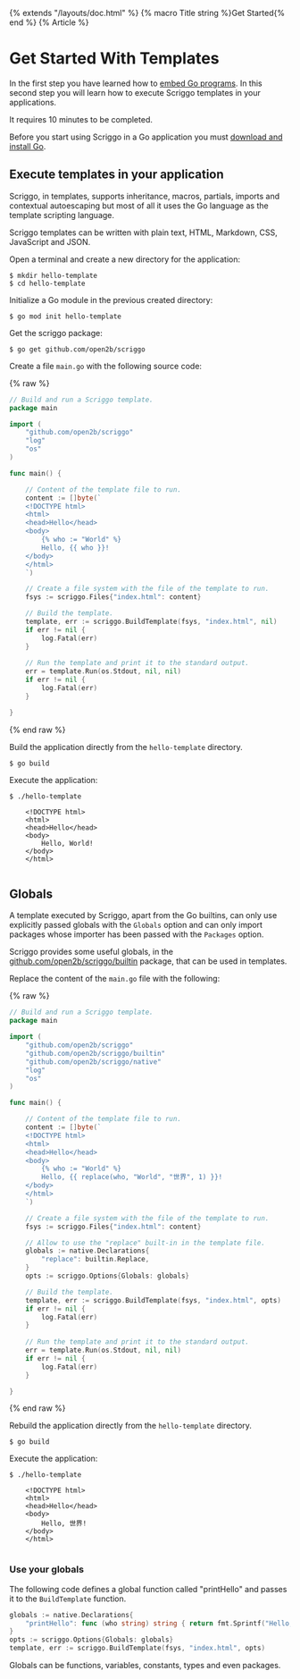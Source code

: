 {% extends "/layouts/doc.html" %}
{% macro Title string %}Get Started{% end %}
{% Article %}

# Get Started With Templates

In the first step you have learned how to <a href="/get-started">embed Go programs</a>.
In this second step you will learn how to execute Scriggo templates in your applications.

It requires 10 minutes to be completed.

Before you start using Scriggo in a Go application you must <a href="https://golang.org/dl/">download and install Go</a>.

## Execute templates in your application

Scriggo, in templates, supports inheritance, macros, partials, imports and contextual autoescaping but most of all it uses the Go
language as the template scripting language. 

Scriggo templates can be written with plain text, HTML, Markdown, CSS, JavaScript and JSON.

Open a terminal and create a new directory for the application: 

```shell
$ mkdir hello-template
$ cd hello-template
```

Initialize a Go module in the previous created directory:

```shell
$ go mod init hello-template
```

Get the scriggo package:

```shell
$ go get github.com/open2b/scriggo
```

Create a file `main.go` with the following source code:

{% raw %}
```go
// Build and run a Scriggo template.
package main

import (
    "github.com/open2b/scriggo"
    "log"
    "os"
)

func main() {

    // Content of the template file to run.
    content := []byte(`
    <!DOCTYPE html>
    <html>
    <head>Hello</head> 
    <body>
        {% who := "World" %}
        Hello, {{ who }}!
    </body>
    </html>
    `)

    // Create a file system with the file of the template to run.
    fsys := scriggo.Files{"index.html": content}

    // Build the template.
    template, err := scriggo.BuildTemplate(fsys, "index.html", nil)
    if err != nil {
        log.Fatal(err)
    }
 
    // Run the template and print it to the standard output.
    err = template.Run(os.Stdout, nil, nil)
    if err != nil {
        log.Fatal(err)
    }

}
```
{% end raw %}

Build the application directly from the `hello-template` directory.

```shell
$ go build
```

Execute the application:

```shell
$ ./hello-template

    <!DOCTYPE html>
    <html>
    <head>Hello</head> 
    <body>
        Hello, World!
    </body>
    </html>
 
```

## Globals

A template executed by Scriggo, apart from the Go builtins, can only use explicitly passed globals with the `Globals`
option and can only import packages whose importer has been passed with the `Packages` option.

Scriggo provides some useful globals, in the <a href="https://pkg.go.dev/github.com/open2b/scriggo/builtin">github.com/open2b/scriggo/builtin</a>
package, that can be used in templates.

Replace the content of the `main.go` file with the following:

{% raw %}
```go
// Build and run a Scriggo template.
package main

import (
    "github.com/open2b/scriggo"
    "github.com/open2b/scriggo/builtin"
    "github.com/open2b/scriggo/native"
    "log"
    "os"
)

func main() {

    // Content of the template file to run.
    content := []byte(`
    <!DOCTYPE html>
    <html>
    <head>Hello</head> 
    <body>
        {% who := "World" %}
        Hello, {{ replace(who, "World", "世界", 1) }}!
    </body>
    </html>
    `)

    // Create a file system with the file of the template to run.
    fsys := scriggo.Files{"index.html": content}

    // Allow to use the "replace" built-in in the template file.
    globals := native.Declarations{
        "replace": builtin.Replace,
    }
    opts := scriggo.Options{Globals: globals}

    // Build the template.
    template, err := scriggo.BuildTemplate(fsys, "index.html", opts)
    if err != nil {
        log.Fatal(err)
    }
 
    // Run the template and print it to the standard output.
    err = template.Run(os.Stdout, nil, nil)
    if err != nil {
        log.Fatal(err)
    }

}
```
{% end raw %}

Rebuild the application directly from the `hello-template` directory.

```shell
$ go build
```

Execute the application:

```shell
$ ./hello-template

    <!DOCTYPE html>
    <html>
    <head>Hello</head> 
    <body>
        Hello, 世界!
    </body>
    </html>
 
```

### Use your globals

The following code defines a global function called "printHello" and passes it to the `BuildTemplate` function.

```go
globals := native.Declarations{
    "printHello": func (who string) string { return fmt.Sprintf("Hello, %s!", who) },
}
opts := scriggo.Options{Globals: globals}
template, err := scriggo.BuildTemplate(fsys, "index.html", opts)
```

Globals can be functions, variables, constants, types and even packages.
